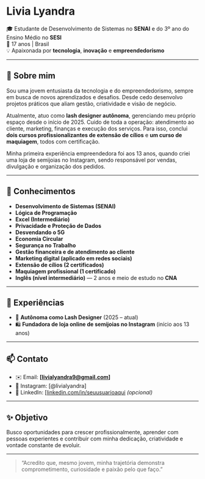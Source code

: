 # Livia Lyandra

🎓 Estudante de Desenvolvimento de Sistemas no **SENAI** e do 3º ano do Ensino Médio no **SESI**  
📍 17 anos | Brasil  
💡 Apaixonada por **tecnologia**, **inovação** e **empreendedorismo**

---

## 🌱 Sobre mim

Sou uma jovem entusiasta da tecnologia e do empreendedorismo, sempre em busca de novos aprendizados e desafios. Desde cedo desenvolvo projetos práticos que aliam gestão, criatividade e visão de negócio.

Atualmente, atuo como **lash designer autônoma**, gerenciando meu próprio espaço desde o início de 2025. Cuido de toda a operação: atendimento ao cliente, marketing, finanças e execução dos serviços. Para isso, conclui **dois cursos profissionalizantes de extensão de cílios** e **um curso de maquiagem**, todos com certificação.

Minha primeira experiência empreendedora foi aos 13 anos, quando criei uma loja de semijoias no Instagram, sendo responsável por vendas, divulgação e organização dos pedidos.

---

## 🧠 Conhecimentos

- **Desenvolvimento de Sistemas (SENAI)**
- **Lógica de Programação**
- **Excel (Intermediário)**
- **Privacidade e Proteção de Dados**
- **Desvendando o 5G**
- **Economia Circular**
- **Segurança no Trabalho**
- **Gestão financeira e de atendimento ao cliente**
- **Marketing digital (aplicado em redes sociais)**
- **Extensão de cílios (2 certificados)**
- **Maquiagem profissional (1 certificado)**
- **Inglês (nível intermediário)** — 2 anos e meio de estudo no **CNA**

---

## 💼 Experiências

- 🔧 **Autônoma como Lash Designer** (2025 – atual)
- 🛍️ **Fundadora de loja online de semijoias no Instagram** (início aos 13 anos)

---

## 📫 Contato

- ✉️ Email: **[livialyandra9@gmail.com]**
- 📱 Instagram: [@livialyandra]
- 💼 LinkedIn: [[linkedin.com/in/seuusuarioaqui](https://linkedin.com/in/seuusuarioaqui](https://www.linkedin.com/in/livia-lima-63b120337/)) *(opcional)*

---

## ✨ Objetivo

Busco oportunidades para crescer profissionalmente, aprender com pessoas experientes e contribuir com minha dedicação, criatividade e vontade constante de evoluir.

---

> “Acredito que, mesmo jovem, minha trajetória demonstra comprometimento, curiosidade e paixão pelo que faço.”
